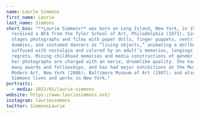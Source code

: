 ```yaml
---
name: Laurie Simmons
first_name: Laurie
last_name: Simmons
short_bio: "**Laurie Simmons** was born on Long Island, New York, in 1949. She
  received a BFA from the Tyler School of Art, Philadelphia (1971). Simmons
  stages photographs and films with paper dolls, finger puppets, ventriloquist
  dummies, and costumed dancers as “living objects,” animating a dollhouse world
  suffused with nostalgia and colored by an adult’s memories, longings, and
  regrets. Mining childhood memories and media constructions of gender roles,
  her photographs are charged with an eerie, dreamlike quality. She has received
  many awards and fellowships, and has had major exhibitions at the Museum of
  Modern Art, New York (2006); Baltimore Museum of Art (1997); and elsewhere.
  Simmons lives and works in New York."
portraits:
  - media: 2023/01/laurie-simmons
website: https://www.lauriesimmons.net/
instagram: lauriesimmons
twitter: SimmonsLaurie
---
```


